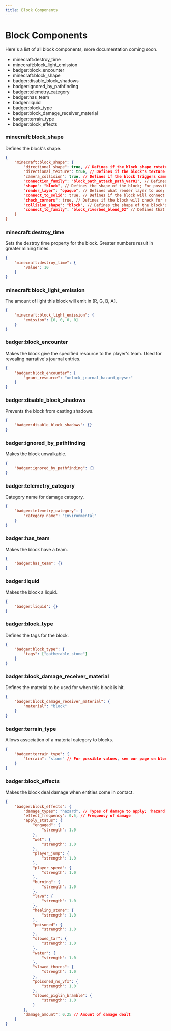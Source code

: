 ```yaml
---
title: Block Components
---
```


# Block Components

Here's a list of all block components, more documentation coming soon.

-   minecraft:destroy_time
-   minecraft:block_light_emission
-   badger:block_encounter
-   minecraft:block_shape
-   badger:disable_block_shadows
-   badger:ignored_by_pathfinding
-   badger:telemetry_category
-   badger:has_team
-   badger:liquid
-   badger:block_type
-   badger:block_damage_receiver_material
-   badger:terrain_type
-   badger:block_effects

### minecraft:block_shape

Defines the block's shape.

```json
{
    "minecraft:block_shape": {
        "directional_shape": true, // Defines if the block shape rotates on placement
        "directional_texture": true, // Defines if the block's texture rotates based on placement
        "camera_collision": true, // Defines if the block triggers camera avoidance"
        "connection_family": "block_path_attack_path_var01", // Defines this block as part of a connection family
        "shape": "block", // Defines the shape of the block; For possible values, see our page on block shapes
        "render_layer": "opaque", // Defines what render layer to use; For possible values, see our page on block render layer
        "connect_to_solid": true, // Defines if the block will connect to all solid blocks
        "check_corners": true, // Defines if the block will check for corner block variations
        "collision_shape": "block", // Defines the shape of the block's collision shape; For possible values, see our page on block collision
        "connect_to_family": "block_riverbed_blend_02" // Defines that this block can connect to blocks of this family
    }
}
```

### minecraft:destroy_time

Sets the destroy time property for the block. Greater numbers result in greater mining times.

```json
{
    "minecraft:destroy_time": {
        "value": 10
    }
}
```

### minecraft:block_light_emission

The amount of light this block will emit in [R, G, B, A].

```json
{
    "minecraft:block_light_emission": {
        "emission": [0, 0, 0, 0]
    }
}
```

### badger:block_encounter

Makes the block give the specified resource to the player's team. Used for revealing narrative's journal entries.

```json
{
    "badger:block_encounter": {
        "grant_resource": "unlock_journal_hazard_geyser"
    }
}
```

### badger:disable_block_shadows

Prevents the block from casting shadows.

```json
{
    "badger:disable_block_shadows": {}
}
```

### badger:ignored_by_pathfinding

Makes the block unwalkable.

```json
{
    "badger:ignored_by_pathfinding": {}
}
```

### badger:telemetry_category

Category name for damage category.

```json
{
    "badger:telemetry_category": {
        "category_name": "Environmental"
    }
}
```

### badger:has_team

Makes the block have a team.

```json
{
    "badger:has_team": {}
}
```

### badger:liquid

Makes the block a liquid.

```json
{
    "badger:liquid": {}
}
```

### badger:block_type

Defines the tags for the block.

```json
{
    "badger:block_type": {
        "tags": ["gatherable_stone"]
    }
}
```

### badger:block_damage_receiver_material

Defines the material to be used for when this block is hit.

```json
{
    "badger:block_damage_receiver_material": {
        "material": "block"
    }
}
```

### badger:terrain_type

Allows association of a material category to blocks.

```json
{
    "badger:terrain_type": {
        "terrain": "stone" // For possible values, see our page on block terrain types
    }
}
```

### badger:block_effects

Makes the block deal damage when entities come in contact.

```json
{
    "badger:block_effects": {
        "damage_types": "hazard", // Types of damage to apply; 'hazard', 'lava', 'fire'
        "effect_frequency": 0.5, // Frequency of damage
        "apply_status": {
            "engaged": {
                "strength": 1.0
            },
            "wet": {
                "strength": 1.0
            },
            "player_jump": {
                "strength": 1.0
            },
            "player_speed": {
                "strength": 1.0
            },
            "burning": {
                "strength": 1.0
            },
            "lava": {
                "strength": 1.0
            },
            "healing_stone": {
                "strength": 1.0
            },
            "poisoned": {
                "strength": 1.0
            },
            "slowed_tar": {
                "strength": 1.0
            },
            "water": {
                "strength": 1.0
            },
            "slowed_thorns": {
                "strength": 1.0
            },
            "poisoned_no_vfx": {
                "strength": 1.0
            },
            "slowed_piglin_bramble": {
                "strength": 1.0
            }
        },
        "damage_amount": 0.25 // Amount of damage dealt
    }
}
```
